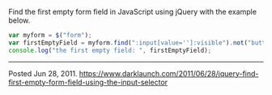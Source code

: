 Find the first empty form field in JavaScript using jQuery with the example below.

```javascript
var myform = $("form");
var firstEmptyField = myform.find(":input[value='']:visible").not("button").filter(":first")
console.log("the first empty field: ", firstEmptyField);
```

---

Posted Jun 28, 2011.
https://www.darklaunch.com/2011/06/28/jquery-find-first-empty-form-field-using-the-input-selector